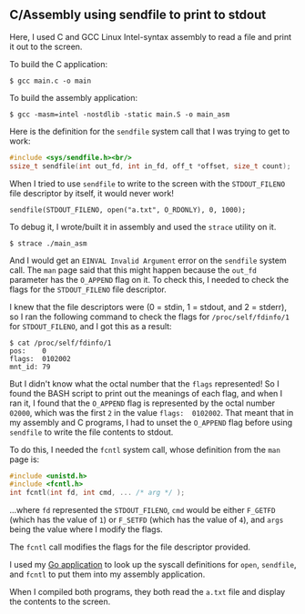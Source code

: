 ## C/Assembly using sendfile to print to stdout

Here, I used C and GCC Linux Intel-syntax assembly to read a file and print it out to the screen.

To build the C application:
```console
$ gcc main.c -o main
```

To build the assembly application:
```console
$ gcc -masm=intel -nostdlib -static main.S -o main_asm
```

Here is the definition for the `sendfile` system call that I was trying to get to work:

```c
#include <sys/sendfile.h><br/>
ssize_t sendfile(int out_fd, int in_fd, off_t *offset, size_t count);
```

When I tried to use `sendfile` to write to the screen with the `STDOUT_FILENO` file descriptor by itself, it would never work! 
```console
sendfile(STDOUT_FILENO, open("a.txt", O_RDONLY), 0, 1000);
```

To debug it, I wrote/built it in assembly and used the `strace` utility on it.
```console
$ strace ./main_asm
```

And I would get an `EINVAL Invalid Argument` error on the `sendfile` system call. The `man` page said that this might happen because the `out_fd` parameter has the `O_APPEND` flag on it. To check this, I needed to check the flags for the `STDOUT_FILENO` file descriptor.

I knew that the file descriptors were (0 = stdin, 1 = stdout, and 2 = stderr), so I ran the following command to check the flags for `/proc/self/fdinfo/1` for `STDOUT_FILENO`, and I got this as a result:

```console
$ cat /proc/self/fdinfo/1
pos:    0
flags:  0102002
mnt_id: 79
```

But I didn't know what the octal number that the `flags` represented! So I found the BASH script to print out the meanings of each flag, and when I ran it, I found that the `O_APPEND` flag is represented by the octal number `02000`, which was the first `2` in the value `flags:  0102002`. That meant that in my assembly and C programs, I had to unset the `O_APPEND` flag before using `sendfile` to write the file contents to stdout.

To do this, I needed the `fcntl` system call, whose definition from the `man` page is:
```c
#include <unistd.h>
#include <fcntl.h>
int fcntl(int fd, int cmd, ... /* arg */ );
```

...where `fd` represented the `STDOUT_FILENO`, `cmd` would be either `F_GETFD` (which has the value of `1`) or `F_SETFD` (which has the value of `4`), and `args` being the value where I modify the flags.

The `fcntl` call modifies the flags for the file descriptor provided.

I used my [Go application](https://github.com/brian-chau/go_x86_64_assembly_instruction_set) to look up the syscall definitions for `open`, `sendfile`, and `fcntl` to put them into my assembly application.

When I compiled both programs, they both read the `a.txt` file and display the contents to the screen.

